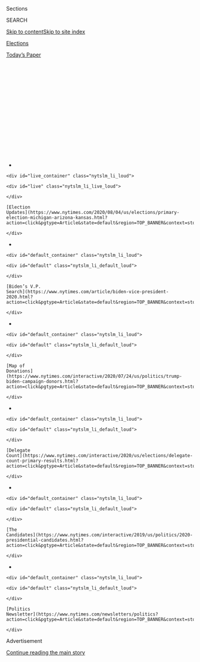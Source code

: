 <div id="app">

<div>

<div>

<div>

<div class="NYTAppHideMasthead css-1q2w90k e1suatyy0">

<div class="section css-ui9rw0 e1suatyy2">

<div class="css-eph4ug er09x8g0">

<div class="css-6n7j50">

</div>

<span class="css-1dv1kvn">Sections</span>

<div class="css-10488qs">

<span class="css-1dv1kvn">SEARCH</span>

</div>

[Skip to content](#site-content)[Skip to site
index](#site-index)

</div>

<div id="masthead-section-label" class="css-1wr3we4 eaxe0e00">

[Elections](https://www.nytimes.com/news-event/2020-election)

</div>

<div class="css-10698na e1huz5gh0">

</div>

</div>

<div id="masthead-bar-one" class="section hasLinks css-15hmgas e1csuq9d3">

<div class="css-uqyvli e1csuq9d0">

</div>

<div class="css-1uqjmks e1csuq9d1">

</div>

<div class="css-9e9ivx">

[](https://myaccount.nytimes.com/auth/login?response_type=cookie&client_id=vi)

</div>

<div class="css-1bvtpon e1csuq9d2">

[Today’s
Paper](https://www.nytimes.com/section/todayspaper)

</div>

</div>

</div>

</div>

<div data-aria-hidden="false">

<div id="site-content" data-role="main">

<div>

<div class="css-1aor85t" style="opacity:0.000000001;z-index:-1;visibility:hidden">

<div class="css-1hqnpie">

<div class="css-epjblv">

<span class="css-17xtcya">[Elections](/news-event/2020-election)</span><span class="css-x15j1o">|</span><span class="css-fwqvlz">Live
2020 Election Updates: Kris Kobach and Rashida Tlaib Are on the Primary
Ballot</span>

</div>

<div class="css-k008qs">

<div class="css-1iwv8en">

<span class="css-18z7m18"></span>

<div>

</div>

</div>

<span class="css-1n6z4y">https://nyti.ms/2DgrAXu</span>

<div class="css-1705lsu">

<div class="css-4xjgmj">

<div class="css-4skfbu" data-role="toolbar" data-aria-label="Social Media Share buttons, Save button, and Comments Panel with current comment count" data-testid="share-tools">

  - 
  - 
  - 
  - 
    
    <div class="css-6n7j50">
    
    </div>

  - 
  - 

</div>

</div>

</div>

</div>

</div>

</div>

<div id="NYT_TOP_BANNER_REGION" class="css-13pd83m">

<div>

<div id="styln-elections-notifications-menu" class="section interactive-content interactive-size-medium css-1edisqu">

<div class="css-17ih8de interactive-body">

<div class="nytslm_innerContainer" data-aria-live="polite">

<div class="nytslm_title">

</div>

  - 
    
    <div id="live_container" class="nytslm_li_loud">
    
    <div id="live" class="nytslm_li_live_loud">
    
    </div>
    
    [Election
    Updates](https://www.nytimes.com/2020/08/04/us/elections/primary-election-michigan-arizona-kansas.html?action=click&pgtype=Article&state=default&region=TOP_BANNER&context=storylines_menu)
    
    </div>

  - 
    
    <div id="default_container" class="nytslm_li_loud">
    
    <div id="default" class="nytslm_li_default_loud">
    
    </div>
    
    [Biden’s V.P.
    Search](https://www.nytimes.com/article/biden-vice-president-2020.html?action=click&pgtype=Article&state=default&region=TOP_BANNER&context=storylines_menu)
    
    </div>

  - 
    
    <div id="default_container" class="nytslm_li_loud">
    
    <div id="default" class="nytslm_li_default_loud">
    
    </div>
    
    [Map of
    Donations](https://www.nytimes.com/interactive/2020/07/24/us/politics/trump-biden-campaign-donors.html?action=click&pgtype=Article&state=default&region=TOP_BANNER&context=storylines_menu)
    
    </div>

  - 
    
    <div id="default_container" class="nytslm_li_loud">
    
    <div id="default" class="nytslm_li_default_loud">
    
    </div>
    
    [Delegate
    Count](https://www.nytimes.com/interactive/2020/us/elections/delegate-count-primary-results.html?action=click&pgtype=Article&state=default&region=TOP_BANNER&context=storylines_menu)
    
    </div>

  - 
    
    <div id="default_container" class="nytslm_li_loud">
    
    <div id="default" class="nytslm_li_default_loud">
    
    </div>
    
    [The
    Candidates](https://www.nytimes.com/interactive/2019/us/politics/2020-presidential-candidates.html?action=click&pgtype=Article&state=default&region=TOP_BANNER&context=storylines_menu)
    
    </div>

  - 
    
    <div id="default_container" class="nytslm_li_loud">
    
    <div id="default" class="nytslm_li_default_loud">
    
    </div>
    
    [Politics
    Newsletter](https://www.nytimes.com/newsletters/politics?action=click&pgtype=Article&state=default&region=TOP_BANNER&context=storylines_menu)
    
    </div>

</div>

</div>

</div>

</div>

</div>

<div id="top-wrapper" class="css-1sy8kpn">

<div id="top-slug" class="css-l9onyx">

Advertisement

</div>

[Continue reading the main
story](#after-top)

<div class="ad top-wrapper" style="text-align:center;height:100%;display:block;min-height:250px">

<div id="top" class="place-ad" data-position="top" data-size-key="top">

</div>

</div>

<div id="after-top">

</div>

</div>

<div id="sponsor-wrapper" class="css-1hyfx7x">

<div id="sponsor-slug" class="css-19vbshk">

Supported by

</div>

[Continue reading the main
story](#after-sponsor)

<div id="sponsor" class="ad sponsor-wrapper" style="text-align:center;height:100%;display:block">

</div>

<div id="after-sponsor">

</div>

</div>

<div class="css-14oxmzc edomiq20">

<div class="css-40v4b6">

<span class="css-sgss5">LIVE UPDATES</span>

</div>

<span>Updated </span>

<div class="css-ki347z">

<span class="css-1656jku">Aug. 4, 2020, 2:55 p.m.
ET</span><span class="css-xwx5dt"></span>

</div>

<span class="css-1dv1kvn" data-aria-live="polite">Aug. 4, 2020, 2:55
p.m.
ET</span>

</div>

<div class="css-1vkm6nb ehdk2mb0">

# Live 2020 Election Updates: Kris Kobach and Rashida Tlaib Are on the Primary Ballot

</div>

President Trump downplayed the legacy of John Lewis in an interview. In
St. Louis, Cori Bush, a progressive activist, will try again to unseat
William Lacy Clay, a 20-year incumbent.

<div class="css-192lewg e1oheyly0">

Right Now

After weeks of disparaging voting by mail, President Trump urged voters
to request mail ballots in Florida, where some polls show him
trailing.

</div>

<div class="section meteredContent css-1r7ky0e" name="articleBody" itemprop="articleBody">

<div class="css-19qgada">

### Here’s what you need to know:

  - [Two G.O.P. Senate primaries offer — what else? — a test of loyalty
    to Trump.](#link-3924dd44)
  - [President Trump is suddenly a big supporter of mail-in voting — in
    Florida.](#link-32b39e33)
  - [Election experts warn Congress about widespread disenfranchisement
    of voters of color in November.](#link-6d019753)
  - [Trump tried to praise Yosemite National Park. It didn’t go
    well.](#link-12734b84)
  - [Texas’ lieutenant governor correlates a spike in gun sales with a
    Trump victory.](#link-318dd837)
  - [Rashida Tlaib, a fierce Trump critic, faces a stiff Democratic
    challenge in Michigan.](#link-6d917025)
  - [Why Kris Kobach’s run in Kansas has Republicans
    nervous.](#link-7c97d7ae)

</div>

<div class="css-79elbk" data-testid="photoviewer-wrapper">

<div class="css-z3e15g" data-testid="photoviewer-wrapper-hidden">

</div>

<div class="css-1a48zt4 ehw59r15" data-testid="photoviewer-children">

![<span class="css-16f3y1r e13ogyst0" data-aria-hidden="true">An
election worker organized absentee ballots in Detroit on
Tuesday.</span><span class="css-cnj6d5 e1z0qqy90" itemprop="copyrightHolder"><span class="css-1ly73wi e1tej78p0">Credit...</span><span>Elaine
Cromie for The New York
Times</span></span>](https://static01.nyt.com/images/2020/08/04/us/04elections-briefing-primary2/merlin_175293699_a2f1f7bf-7a06-466b-86c0-94971f14b424-articleLarge.jpg?quality=75&auto=webp&disable=upscale)

</div>

</div>

<div class="css-1fanzo5 StoryBodyCompanionColumn">

<div class="css-53u6y8">

## 

<div id="link-3924dd44" class="css-105iojl">

</div>

<div>

<span height="1"></span>

</div>

Two G.O.P. Senate primaries offer — what else? — a test of loyalty to
Trump.

There are, as [a once promising
Democrat](https://www.nytimes.com/2004/07/27/politics/campaign/senator-john-edwardss-remarks-to-the-democratic-national.html)
memorably said, two Americas.

In one, [President
Trump](https://www.nytimes.com/interactive/2020/us/elections/donald-trump.html)
is sagging in the polls, his ineffectual handling of the coronavirus and
incendiary response to racial justice protests having alienated a large
segment of the country.

Yet in the other America, the one where Republican primary voters will
go to the polls this week in Kansas and Tennessee, Mr. Trump is not
toxic at all.<span class="css-8l6xbc evw5hdy0"> </span>In fact, his
endorsement amounts to a political seal of good housekeeping.

The Senate primaries in those states for seats held by two retiring
Republicans have, like G.O.P. contests elsewhere, evolved into tests of
who’s most supportive of Mr. Trump and critical of his intraparty
opponents. Never mind that the president could be on his way out of
office when the would-be senators are sworn in next
year.<span class="css-8l6xbc evw5hdy0"> </span>

In Tennessee, which holds its primary on Thursday, Bill Hagerty, a
private equity executive who served as finance chairman for Mitt
Romney’s 2012 campaign, is running on his endorsement from the
president. Mr. Hagerty helped exorcise his ties to Mr. Romney by
supporting Mr. Trump in the 2016 general election and serving as his
ambassador to Japan.<span class="css-8l6xbc evw5hdy0"> </span>

</div>

</div>

<div class="css-1fanzo5 StoryBodyCompanionColumn">

<div class="css-53u6y8">

His upstart challenger, Manny Sethi, an orthopedist who teaches at
Vanderbilt University, is trying to upset Mr. Hagerty by pledging his
loyalty to Mr. Trump and relentlessly highlighting Mr. Hagerty’s
relationship with Mr. Romney, now a first-term Utah senator. Mr. Romney,
the only Senate Republican [who voted to remove Mr. Trump from office
during
impeachment](https://www.nytimes.com/2020/02/05/us/politics/romney-trump-impeachment.html),
is now something of a dirty word in Republican primaries.

The president has not endorsed a candidate in Kansas, where
establishment-aligned Republicans are [petrified that the polarizing
former secretary of state Kris
Kobach](https://www.nytimes.com/2020/08/03/us/politics/kris-kobach-kansas-senate-primary.html)
may claim the nomination and imperil an otherwise safe Republican Senate
seat.

But Mr. Kobach and two of his main rivals — Representative Roger
Marshall and the plumbing executive Bob Hamilton — are all embracing Mr.
Trump in their advertising and vowing to support his policies.

Senator Mitch McConnell, the majority leader, and a few other
Republicans in Washington had urged Mr. Trump to throw his support to
Mr. Marshall. But that was before Senator Ted Cruz used an Air Force One
flight last week to remind the president that Mr. Marshall supported
former Gov. John Kasich of Ohio in the 2016 presidential primary.

Mr. Kasich is one of the most vocal Trump critics in the G.O.P. In fact,
going further than Mr. Romney, he’s expected to speak at the Democratic
National Convention and endorse [Joseph R. Biden
Jr.](https://www.nytimes.com/interactive/2020/us/elections/joe-biden.html)
this month.

</div>

</div>

<div class="css-1fanzo5 StoryBodyCompanionColumn">

<div class="css-53u6y8">

Elsewhere on Tuesday, Representative Rashida Tlaib is [facing a tough
Democratic
primary](https://www.nytimes.com/2020/08/03/us/politics/michigan-primary-rashida-tlaib-brenda-jones.html)
in Michigan, a bitter House battle in St. Louis is unfolding between a
Justice Democrats-backed upstart and a longtime Democratic incumbent,
and Joe Arpaio, the 88-year-old immigration hard-liner and former
sheriff of Maricopa County, [is asking Arizona voters to return him to
that
office](https://www.nytimes.com/2020/08/02/us/politics/arizona-election-joe-arpaio.html).

</div>

</div>

<div>

</div>

<div class="css-1fanzo5 StoryBodyCompanionColumn">

<div class="css-53u6y8">

## 

<div id="link-32b39e33" class="css-105iojl">

</div>

<div>

<span height="1"></span>

</div>

President Trump is suddenly a big supporter of mail-in voting — in
Florida.

President Trump, who only a day ago [suggested he could restrict voting
by
mail](https://www.nytimes.com/2020/08/03/us/politics/trump-mail-in-voting.html)
through executive fiat, reversed course on Tuesday, urging his
supporters in Florida to request mail-in ballots as [some polls show him
trailing](https://www.cnn.com/2020/07/26/politics/trump-trails-in-must-win-florida/index.html)
in the [pandemic-racked battleground
state.](https://www.nytimes.com/2020/08/02/us/florida-hurricane-isaias-coronavirus.html)

“Whether you call it Vote by Mail or Absentee Voting, in Florida the
election system is Safe and Secure, Tried and True,” [Mr. Trump wrote on
Twitter.](https://twitter.com/realDonaldTrump/status/1290692768675901440)
“Florida’s Voting system has been cleaned up (we defeated Democrats
attempts at change), so in Florida I encourage all to request a Ballot &
Vote by Mail\!”

Mr. Trump’s caustic public denunciation of the mail-in voting system has
chafed many Republicans who see his statements as likely to cost him
support among older voters, many of whom may rely on mail-in ballots to
avoid going to polling stations during the pandemic. Senator Rick Scott,
Republican of Florida, and other party leaders, have said mail-in voting
can work as long [as anti-fraud measures are in
place](https://thehill.com/homenews/senate/499352-gop-senator-you-can-do-mail-in-voting-with-laws-in-place-to-limit-fraud).

Campaign officials have recently warned the president that efforts to
block mail-in voting in Florida, with its large population of older
voters, could have especially dire consequences, according to two
Republicans familiar with the situation.

Kayleigh McEnany, the White House press secretary, said Wednesday that
the president’s tweet about Florida mail-in voting was meant to
encourage voters to file “absentee ballots,” not to expand the practice
more broadly; Democrats have said that is a distinction without a
difference.

</div>

</div>

<div class="css-1fanzo5 StoryBodyCompanionColumn">

<div class="css-53u6y8">

Mr. Trump was asked on Monday if he has the authority to draft an
executive order to prevent states from widening the use of alternative
voting methods despite the fact that the Constitution vests control of
voting procedures with the states.<span class="css-8l6xbc evw5hdy0">
</span>

“I have the right to do it,” Mr. Trump told reporters. “We haven’t got
there yet, but we’ll see what happens.”

For months, the president has been [claiming without
evidence](https://www.nytimes.com/article/mail-in-voting-explained.html)
that voting by mail will encourage widespread voter fraud, even as
Democrats and some Republicans press to loosen restrictions in order to
protect voters from the coronavirus.

Mr. Trump has, increasingly, taken aim at officials in Nevada, which
enacted universal mail-in balloting this week. He threatened to sue to
block the measure on Monday.

Gov. Steve Sisolak, a Democrat, has said fraud concerns are unfounded
and failing to expand voting would disenfranchise thousands of Nevada
residents, many of them older and low-income voters.

## 

<div id="link-6d019753" class="css-105iojl">

</div>

<div>

<span height="1"></span>

</div>

Election experts warn Congress about widespread disenfranchisement of
voters of color in
November.

</div>

</div>

<div class="css-79elbk" data-testid="photoviewer-wrapper">

<div class="css-z3e15g" data-testid="photoviewer-wrapper-hidden">

</div>

<div class="css-1a48zt4 ehw59r15" data-testid="photoviewer-children">

<div class="css-1xdhyk6 erfvjey0">

<span class="css-1ly73wi e1tej78p0">Image</span>

<div class="css-zjzyr8">

<div data-testid="lazyimage-container" style="height:257.77777777777777px">

</div>

</div>

</div>

<span class="css-16f3y1r e13ogyst0" data-aria-hidden="true">Voters lined
up to cast their ballots in Union City, Ga., in June. The Georgia
primary was plagued with long lines, with some voters waiting hours to
cast their
ballots.</span><span class="css-cnj6d5 e1z0qqy90" itemprop="copyrightHolder"><span class="css-1ly73wi e1tej78p0">Credit...</span><span>Dustin
Chambers/Reuters</span></span>

</div>

</div>

<div class="css-1fanzo5 StoryBodyCompanionColumn">

<div class="css-53u6y8">

Election integrity experts told Congress on Tuesday that without an
immediate, substantial infusion of federal funds to help administer
November’s general election, many voters — particularly Black and other
minority voters — could be disenfranchised.

</div>

</div>

<div class="css-1fanzo5 StoryBodyCompanionColumn">

<div class="css-53u6y8">

“With less than three months until the November election, Congress must
act now so states have enough time to make the necessary changes and
plans, recruit and train workers, buy equipment, and do outreach to the
public about new voting processes,” Sylvia Albert, the director of
voting and elections at Common Cause, said in written testimony to a
subcommittee of the House Committee on Homeland Security.

Primary elections around the country this year — plagued with long
lines, polling place closures and high rates of ballot rejection — have
exposed “significant barriers to voting for certain individuals,
especially Black and brown voters,” Ms. Albert said in her written
testimony.

<div id="NYT_MAIN_CONTENT_1_REGION" class="css-9tf9ac">

<div>

<div id="styln-nfldraft-updates-block" class="section interactive-content interactive-size-medium css-1ftcdic">

<div class="css-17ih8de interactive-body">

<div id="styln-briefing-block" data-asset-id="">

<div class="briefing-block-header-section">

# [Latest Updates: 2020 Election](https://www.nytimes.com/2020/08/04/us/elections/primary-election-michigan-arizona-kansas.html?action=click&pgtype=Article&state=default&region=MAIN_CONTENT_1&context=storylines_live_updates)

<div class="briefing-block-ts">

Updated 2020-08-04T18:55:19.561Z

</div>

</div>

  - [Two G.O.P. Senate primaries offer — what else? — a test of loyalty
    to
    Trump.](https://www.nytimes.com/2020/08/04/us/elections/primary-election-michigan-arizona-kansas.html?action=click&pgtype=Article&state=default&region=MAIN_CONTENT_1&context=storylines_live_updates#link-3924dd44)
  - [President Trump is suddenly a big supporter of mail-in voting — in
    Florida.](https://www.nytimes.com/2020/08/04/us/elections/primary-election-michigan-arizona-kansas.html?action=click&pgtype=Article&state=default&region=MAIN_CONTENT_1&context=storylines_live_updates#link-32b39e33)
  - [Election experts warn Congress about widespread disenfranchisement
    of voters of color in
    November.](https://www.nytimes.com/2020/08/04/us/elections/primary-election-michigan-arizona-kansas.html?action=click&pgtype=Article&state=default&region=MAIN_CONTENT_1&context=storylines_live_updates#link-6d019753)

<div class="briefing-block-footer">

<div class="briefing-block-footer-meta">

[See more
updates](https://www.nytimes.com/2020/08/04/us/elections/primary-election-michigan-arizona-kansas.html?action=click&pgtype=Article&state=default&region=MAIN_CONTENT_1&context=storylines_live_updates)

</div>

</div>

</div>

</div>

</div>

</div>

</div>

“Longstanding disparities, including long lines, the ballot rejection
rates, particularly of Black and brown communities, are now exacerbated
by the Covid-19 pandemic,” she said Tuesday. “The chasm of those with
access is growing larger. Voters of color are on the losing end.”

Several states, including Georgia, Pennsylvania and Indiana, saw voting
machine glitches and other failures that contributed to long waits.

“Without proper funding, the problems seen in previous elections are
going to be just the tip of the iceberg this November,” she testified.

David Levine, an elections integrity fellow with the Alliance for
Securing Democracy, told the panel that many states and counties lacked
the resources needed to offer alternatives for safe and secure elections
amid the pandemic, like “robust voting by mail, early voting, and
Election Day options.”

The stimulus law enacted in March provided $400 million to states for
administering elections, but one study said the need was 10 times that.
In May, the Democratic-controlled House passed another pandemic relief
bill that would provide $3.6 billion in additional election funding, but
that plan has run into a brick wall in the Senate, where there is little
appetite among Republicans for such spending.

</div>

</div>

<div class="css-1fanzo5 StoryBodyCompanionColumn">

<div class="css-53u6y8">

The dispute is one of the issues fueling a stalemate between the White
House and congressional Democrats on a sweeping economic recovery
package. Mr. Trump has cast doubt on the idea of expanding mail-in
voting to make it safer for Americans to cast ballots during the
pandemic, saying that it would lead to widespread fraud. But there is no
evidence that the practice leads to higher incidence of voter fraud.

## 

<div id="link-12734b84" class="css-105iojl">

</div>

<div>

<span height="1"></span>

</div>

Trump tried to praise Yosemite National Park. It didn’t go well.

</div>

</div>

![<span class="css-16f3y1r e13ogyst0">During a routine bill signing of
the Great American Outdoors Act, President Trump appeared to pronounce
Yosemite as “Yo
Semites.”</span><span class="css-cch8ym"><span class="css-1dv1kvn">Credit</span><span class="css-cnj6d5 e1z0qqy90" itemprop="copyrightHolder"><span class="css-1ly73wi e1tej78p0">Credit...</span><span>Doug
Mills/The New York
Times</span></span></span>](https://static01.nyt.com/images/2020/08/04/us/04elections-briefing-yosemite/04elections-briefing-yosemite-videoSixteenByNine3000.jpg)

<div class="css-1fanzo5 StoryBodyCompanionColumn">

<div class="css-53u6y8">

A routine bill-signing turned into an embarrassing blooper for Mr. Trump
on Tuesday.

At a signing of the Great American Outdoors Act, the president appeared
not to recognize the word “Yosemite” in his prepared text, pronouncing
it instead “Yo Semites.”

The latest verbal miscue by Mr. Trump came as he and his campaign have
repeatedly seized on verbal gaffes by his Democratic opponent, former
Vice President Joseph R. Biden Jr., and sought to portray Mr. Biden as
senile.

And Yosemite National Park in California, which Mr. Trump was trying to
reference, is a federal treasure that presidents have often highlighted.

Before he signed the act into law, Mr. Trump talked about young
Americans looking at “the breathtaking beauty of the Grand Canyon,”
before moving on in his script.

“When they gaze upon Yo Semites — Yo Seminites — towering sequoias,
their love of country grows stronger,” Mr. Trump said.

</div>

</div>

<div class="css-1fanzo5 StoryBodyCompanionColumn">

<div class="css-53u6y8">

The original sponsor of the bill was Representative John Lewis, the late
civil rights icon from Georgia, [of whom Mr. Trump was
dismissive](https://www.nytimes.com/2020/08/04/us/politics/trump-john-lewis-axios.html)
in an interview with “Axios on HBO.”

## 

<div id="link-318dd837" class="css-105iojl">

</div>

<div>

<span height="1"></span>

</div>

Texas’ lieutenant governor correlates a spike in gun sales with a Trump
victory.

</div>

</div>

<div class="css-79elbk" data-testid="photoviewer-wrapper">

<div class="css-z3e15g" data-testid="photoviewer-wrapper-hidden">

</div>

<div class="css-1a48zt4 ehw59r15" data-testid="photoviewer-children">

<div class="css-1xdhyk6 erfvjey0">

<span class="css-1ly73wi e1tej78p0">Image</span>

<div class="css-zjzyr8">

<div data-testid="lazyimage-container" style="height:279.68888888888887px">

</div>

</div>

</div>

<span class="css-16f3y1r e13ogyst0" data-aria-hidden="true">Lt. Gov. Dan
Patrick of Texas has been an unwavering ally of the
president.</span><span class="css-cnj6d5 e1z0qqy90" itemprop="copyrightHolder"><span class="css-1ly73wi e1tej78p0">Credit...</span><span>Nick
Wagner/Austin American-Statesman, via Associated Press</span></span>

</div>

</div>

<div class="css-1fanzo5 StoryBodyCompanionColumn">

<div class="css-53u6y8">

Gun sales skyrocketed after the police killing of George Floyd in May,
and the lieutenant governor of Texas pointing to the increase as a sign
of a victory for Mr. Trump in the November election.

Lt. Gov. Dan Patrick, who is the chairman of Mr. Trump’s re-election
campaign in Texas, on Tuesday cited gun sales as a measure of the
president’s political fortunes.

“Guns sales are a leading indicator pointing to Trump’s electoral
success in November,” Mr. Patrick said [in a
statement](https://www.scribd.com/document/471381594/PR-20-08-04). “The
millions of Americans who are buying guns will not vote for a candidate
who threatens their Second Amendment rights and promises confiscation
policies.”

In Texas, where [polls show a tight
race](https://projects.fivethirtyeight.com/polls/texas/) between Mr.
Trump and Mr. Biden, Mr. Patrick has been an unwavering ally of the
president. Last month, Mr. Patrick drew attention when he said during a
[Fox News
interview](https://video.foxnews.com/v/6168445167001#sp=show-clips) that
Dr. Anthony S. Fauci, the nation’s top infectious disease expert,
“doesn’t know what he’s talking about.” His comments came as Texas
became a hot spot for coronavirus cases.

Mr. Patrick’s comments on gun ownership came one day after Texas and the
nation paused to remember the 23 people who were killed in an
[Aug. 3, 2019, massacre at a Walmart in El
Paso](https://www.nytimes.com/2019/08/09/us/el-paso-suspect-confession.html).
The suspect confessed that he had been targeting Mexicans, the
authorities said.

</div>

</div>

<div class="css-1fanzo5 StoryBodyCompanionColumn">

<div class="css-53u6y8">

Citing F.B.I. statistics, Mr. Patrick said that more than 2.3 million
guns were sold in June — a more than 145 percent increase compared to
last year — and that a record 3.9 million background checks were
conducted.

Much the way Mr. Trump and the president’s leading surrogates have done,
Mr. Patrick appeared to be trying to [stoke fears among suburban voters
and Mr. Trump’s conservative base over the
unrest](https://www.nytimes.com/2020/07/30/upshot/trump-suburban-voters.html)
in many of the country’s cities since Mr. Floyd’s death in late May.

“Democrat-led cities across the nation, including Portland, Seattle and
now Austin, are surrendering the streets to lawlessness and mob rule,”
he said. “With their ‘defund the police’ rhetoric escalating, they have
sent a clear message that protecting and defending their residents is a
low priority.”

## 

<div id="link-6d917025" class="css-105iojl">

</div>

<div>

<span height="1"></span>

</div>

Rashida Tlaib, a fierce Trump critic, faces a stiff Democratic challenge
in
Michigan.

</div>

</div>

<div class="css-79elbk" data-testid="photoviewer-wrapper">

<div class="css-z3e15g" data-testid="photoviewer-wrapper-hidden">

</div>

<div class="css-1a48zt4 ehw59r15" data-testid="photoviewer-children">

<div class="css-1xdhyk6 erfvjey0">

<span class="css-1ly73wi e1tej78p0">Image</span>

<div class="css-zjzyr8">

<div data-testid="lazyimage-container" style="height:282.2666666666667px">

</div>

</div>

</div>

<span class="css-16f3y1r e13ogyst0" data-aria-hidden="true">Representative
Rashida Tlaib, seen at an event in Highland Park, Mich., faces a primary
challenge from Brenda Jones, the Detroit City Council president whom she
defeated two years
ago.</span><span class="css-cnj6d5 e1z0qqy90" itemprop="copyrightHolder"><span class="css-1ly73wi e1tej78p0">Credit...</span><span>Sylvia
Jarrus for The New York Times</span></span>

</div>

</div>

<div class="css-1fanzo5 StoryBodyCompanionColumn">

<div class="css-53u6y8">

Representative Rashida Tlaib marked her first day in Congress in January
2019 with [an expletive-fueled call to impeach Mr.
Trump](https://www.nytimes.com/2019/01/04/us/politics/tlaib-impeach-trump.html).
It made her an instant Democratic star as she became part of the
four-member Squad, the group of progressive Democratic women who were
elected to the House in 2018 and have come to embody the vanguard of the
party’s liberal grass-roots energy.

While popular with the Democratic base, Ms. Tlaib’s broadside didn’t win
her many friends in the party’s House leadership, which held off
impeachment proceedings for months before allowing them to begin last
fall.

It also fueled whispers back home in Detroit that Ms. Tlaib, a
Palestinian-American who was one of the first two Muslim women elected
to Congress, was more eager to advance a national profile and
fund-raising network than she was in representing her predominantly
Black district.

</div>

</div>

<div class="css-1fanzo5 StoryBodyCompanionColumn">

<div class="css-53u6y8">

Now the most endangered member of the group, Ms. Tlaib faces a rematch
with Brenda Jones, the Detroit City Council president she defeated in
the 2018 primary. (In a separate contest held the same day, Ms. Jones
eked out a two-point victory over Ms. Tlaib in a special primary
election to serve out the remainder of the long-serving Representative
John Conyers’s term after [his abrupt
resignation](https://www.nytimes.com/2017/12/05/us/politics/john-conyers-election.html).)

Ms. Jones has now regrouped to challenge Ms. Tlaib, arguing that she has
become too preoccupied with national issues.

Ms. Tlaib has raised far more money, $3 million, than Ms. Jones, who
posted just $165,000 in her latest Federal Election Commission report.

And while she has emerged as one of the Democratic Party’s most muscular
disrupters, Ms. Tlaib retained the endorsement last week of its most
significant establishment figure: Speaker Nancy Pelosi.

More than 1.4 million Michigan voters already cast absentee ballots and
fewer people were expected to vote in person at polling places. Election
officials were expecting a late night and perhaps delayed results
because of the surge in those ballots, and the fact that local clerks
could not begin processing or tabulating them until the polls opened
this morning.

Although Michigan sent 35 extra elections workers to Detroit on Tuesday,
a few polling places opened late after election workers did not show up
for shifts.

</div>

</div>

<div class="css-1fanzo5 StoryBodyCompanionColumn">

<div class="css-53u6y8">

“This is in direct relation to the pandemic and in direct relation to
the high number of absentee ballots,” said Jake Rollow, a spokesman for
Secretary of State Jocelyn Benson. “And we’ve got fewer election workers
able to serve because traditionally so many election workers are older
and more susceptible to the virus.”

</div>

</div>

<div>

</div>

<div class="css-1fanzo5 StoryBodyCompanionColumn">

<div class="css-53u6y8">

## 

<div id="link-7c97d7ae" class="css-105iojl">

</div>

<div>

<span height="1"></span>

</div>

Why Kris Kobach’s run in Kansas has Republicans
nervous.

</div>

</div>

<div class="css-79elbk" data-testid="photoviewer-wrapper">

<div class="css-z3e15g" data-testid="photoviewer-wrapper-hidden">

</div>

<div class="css-1a48zt4 ehw59r15" data-testid="photoviewer-children">

<div class="css-1xdhyk6 erfvjey0">

<span class="css-1ly73wi e1tej78p0">Image</span>

<div class="css-zjzyr8">

<div data-testid="lazyimage-container" style="height:257.77777777777777px">

</div>

</div>

</div>

<span class="css-16f3y1r e13ogyst0" data-aria-hidden="true">Kris Kobach,
left, a Republican candidate for Senate in Kansas, is an incendiary
figure known for hard-line views on immigration and voting
rights.</span><span class="css-cnj6d5 e1z0qqy90" itemprop="copyrightHolder"><span class="css-1ly73wi e1tej78p0">Credit...</span><span>John
Hanna/Associated Press</span></span>

</div>

</div>

<div class="css-1fanzo5 StoryBodyCompanionColumn">

<div class="css-53u6y8">

Kansas has not sent a Democrat to the U.S. Senate since the 1930s. But
for months, Republicans in Washington and in the state [have
feared](https://www.nytimes.com/2020/05/30/us/politics/kansas-senate-kobach.html)
that if Mr. Kobach wins the party’s Senate primary, a traditionally safe
seat will be endangered — and so will the Senate majority.

Mr. Kobach, the former Kansas secretary of state, is an incendiary
figure in state politics, known for his hard-line views on immigration
and voting rights, and his 2018 loss in the governor’s race to Laura
Kelly, a Democrat.

Top Senate Republicans, long wary of Mr. Kobach and his 2018
performance, have pleaded with Mr. Trump to endorse Representative Roger
Marshall, whom they see as the strongest general election candidate in a
crowded field. But the president has remained on the sidelines, [stoking
tensions](https://www.nytimes.com/2020/07/30/us/politics/kansas-senate-kobach-trump.html)
between Senate Republicans and the White House.

The winner of Tuesday’s primary is expected to face Barbara Bollier, a
Democratic state senator who was until recently a Republican herself.

A statewide race remains a challenge in Kansas for any Democrat,
regardless of the Republican nominee. But as Mr. Trump’s faltering
approval ratings have endangered Republican candidates in down-ballot
races across the country, there is a growing sense that the outcome even
in deep-red Kansas is no sure bet.

</div>

</div>

<div class="css-1fanzo5 StoryBodyCompanionColumn">

<div class="css-53u6y8">

The results on Tuesday may help determine just how competitive the state
is come November.

</div>

</div>

<div>

</div>

<div class="css-1fanzo5 StoryBodyCompanionColumn">

<div class="css-53u6y8">

## 

<div id="link-67e4de92" class="css-105iojl">

</div>

<div>

<span height="1"></span>

</div>

In St. Louis, a progressive challenger will try again to unseat a
longtime
congressman.

</div>

</div>

<div class="css-79elbk" data-testid="photoviewer-wrapper">

<div class="css-z3e15g" data-testid="photoviewer-wrapper-hidden">

</div>

<div class="css-1a48zt4 ehw59r15" data-testid="photoviewer-children">

<div class="css-1xdhyk6 erfvjey0">

<span class="css-1ly73wi e1tej78p0">Image</span>

<div class="css-zjzyr8">

<div data-testid="lazyimage-container" style="height:257.77777777777777px">

</div>

</div>

</div>

<span class="css-16f3y1r e13ogyst0" data-aria-hidden="true">Cori Bush, a
Democratic congressional candidate and progressive activist, cast her
ballot in St Louis on
Tuesday.</span><span class="css-cnj6d5 e1z0qqy90" itemprop="copyrightHolder"><span class="css-1ly73wi e1tej78p0">Credit...</span><span>Michael
B. Thomas/Getty Images</span></span>

</div>

</div>

<div class="css-1fanzo5 StoryBodyCompanionColumn">

<div class="css-53u6y8">

An increasingly bitter Democratic
primary<span class="css-8l6xbc evw5hdy0"> </span>in St. Louis [between
the activist Cori Bush and Representative William Lacy
Clay](https://www.nytimes.com/2020/08/02/us/politics/cori-bush-william-lacy-clay-missouri.html),
a 20-year incumbent with the party establishment’s full backing, will be
one of the most significant tests this summer of the power of the
resurgent progressive wing of the party.

Mr. Clay and his father, a founding member of the Congressional Black
Caucus, have held the seat in Congress for more than 50 years, and the
congressman had routinely sailed to re-election until Ms. Bush
challenged him in 2018.

He [prevailed then by about 20
points](https://www.nytimes.com/elections/results/missouri-house-district-1-primary-election),
and this time around, Mr. Clay wants to make a show of blunting the
progressive movement against primary incumbents like himself.

If Mr. Clay loses, he would be the first Black congressman to fall to a
challenger backed by the Justice Democrats, a progressive national group
that helped fuel the rise of Representative Alexandria Ocasio-Cortez of
New York. So far, the long-serving House members, like Eliot L. Engel
and Joseph Crowley in New York, who Justice Democrats-backed candidates
have succeeded in upsetting have all been white, in many cases
representing racially diverse districts.

Ms. Bush, an activist who jumped into the political arena after the
police shooting of Michael Brown six years ago, responded in a recent
interview with The Times to Mr. Clay calling her a “prop” for the
Justice Democrats.

</div>

</div>

<div class="css-1fanzo5 StoryBodyCompanionColumn">

<div class="css-53u6y8">

“I had no title, no name, came out of the Ferguson uprising and people
know who I am across the world,” Ms. Bush said. “Not because I took
money from some group — none of that. It is because I stayed true to a
message of change for real people.”

</div>

</div>

<div>

</div>

<div class="css-1fanzo5 StoryBodyCompanionColumn">

<div class="css-53u6y8">

## 

<div id="link-490897fb" class="css-105iojl">

</div>

<div>

<span height="1"></span>

</div>

Joe Arpaio is testing the patience of Arizona
Republicans.

</div>

</div>

<div class="css-79elbk" data-testid="photoviewer-wrapper">

<div class="css-z3e15g" data-testid="photoviewer-wrapper-hidden">

</div>

<div class="css-1a48zt4 ehw59r15" data-testid="photoviewer-children">

<div class="css-1xdhyk6 erfvjey0">

<span class="css-1ly73wi e1tej78p0">Image</span>

<div class="css-zjzyr8">

<div data-testid="lazyimage-container" style="height:257.77777777777777px">

</div>

</div>

</div>

<span class="css-16f3y1r e13ogyst0" data-aria-hidden="true">Joe Arpaio
is trying to win back his old job as the sheriff in Maricopa County,
Ariz.</span><span class="css-cnj6d5 e1z0qqy90" itemprop="copyrightHolder"><span class="css-1ly73wi e1tej78p0">Credit...</span><span>Adriana
Zehbrauskas for The New York Times</span></span>

</div>

</div>

<div class="css-1fanzo5 StoryBodyCompanionColumn">

<div class="css-53u6y8">

Four years and two electoral defeats since he last held office, Joe
Arpaio is asking Republicans in Maricopa County, Ariz., [to return him
to his former role as sheriff of the state’s largest
jurisdiction](https://www.nytimes.com/2020/08/02/us/politics/arizona-election-joe-arpaio.html).

But Mr. Arpaio, 88, is no longer the towering local figure who had
forced inmates to wear pink underwear, castigated illegal immigration
and who, well after former President Barack Obama left office, continued
insisting the 44th president wasn’t born in Hawaii.

Mr. Arpaio lost a 2016 re-election bid to Paul Penzone, a Democrat, then
finished a distant third in the state’s 2018 Senate primary, winning
just one of the state’s 15 counties. His comeback bid, like his Senate
race, is fueled more by his name recognition and repeated attempts to
tie himself to Mr. Trump than it is by any sense of how he would run the
sheriff’s office.

Now, Mr. Arpaio is involved in a three-way race that includes Jerry
Sheridan, his former chief deputy. But it is Mr. Penzone, the Democrat,
who has the support of the state’s Republican establishment figures, who
find Mr. Arpaio’s antics generally embarrassing and hurtful to Arizona’s
business climate.

</div>

</div>

<div class="css-1fanzo5 StoryBodyCompanionColumn">

<div class="css-53u6y8">

What Republican voters in Phoenix and its suburbs will decide Tuesday is
whether the best way to help Mr. Trump carry a key battleground state is
by putting one of his most enthusiastic supporters on the ballot — or if
the party’s fortunes can be improved without Mr. Arpaio, a candidate
guaranteed to mobilize the state’s ascendant Latino population.

</div>

</div>

<div>

</div>

<div class="css-1fanzo5 StoryBodyCompanionColumn">

<div class="css-53u6y8">

## 

<div id="link-24333e8c" class="css-105iojl">

</div>

<div>

<span height="1"></span>

</div>

Trump downplays John Lewis’s accomplishments and nurses a grudge: ‘He
didn’t come to my
inauguration.’

</div>

</div>

<div class="css-79elbk" data-testid="photoviewer-wrapper">

<div class="css-z3e15g" data-testid="photoviewer-wrapper-hidden">

</div>

<div class="css-1a48zt4 ehw59r15" data-testid="photoviewer-children">

<div class="css-1xdhyk6 erfvjey0">

<span class="css-1ly73wi e1tej78p0">Image</span>

<div class="css-zjzyr8">

<div data-testid="lazyimage-container" style="height:257.77777777777777px">

</div>

</div>

</div>

<span class="css-16f3y1r e13ogyst0" data-aria-hidden="true">Representative
John Lewis stands on the Edmund Pettus Bridge in Selma, Ala., in 2018.
Activists are pushing to rename the bridge after Mr. Lewis, a civil
rights
icon.</span><span class="css-cnj6d5 e1z0qqy90" itemprop="copyrightHolder"><span class="css-1ly73wi e1tej78p0">Credit...</span><span>Albert
Cesare/The Montgomery Advertiser, via Associated Press</span></span>

</div>

</div>

<div class="css-1fanzo5 StoryBodyCompanionColumn">

<div class="css-53u6y8">

[Mr. Trump played down the accomplishments of Representative John
Lewis](https://www.nytimes.com/2020/08/04/us/politics/trump-john-lewis-axios.html),
the recently deceased civil rights icon, and criticized him for not
attending the Trump inauguration in January 2017.

The comments from Mr. Trump, in an interview with [“Axios on
HBO”](https://www.axios.com/trump-john-lewis-inauguration-1adc0747-51b8-4990-a7d8-29290e990dc5.html)
that aired Monday night, were unsurprising, given his penchant for
grievance. But they were nonetheless stunning for the degree to which
Mr. Trump refused to view Mr. Lewis’s life and legacy in terms beyond
how it related to Mr. Trump himself.

“I never met John Lewis, actually,” Mr. Trump said. “He didn’t come to
my inauguration. He didn’t come to my State of the Union speeches, and
that’s OK. That’s his right.”

Asked to reflect on Mr. Lewis’s contributions to the civil rights
movement, Mr. Trump instead talked up his own record.

</div>

</div>

<div class="css-1fanzo5 StoryBodyCompanionColumn">

<div class="css-53u6y8">

“Again, nobody has done more for Black Americans than I have,” he said.
“He should have come. I think he made a big mistake.”

Mr. Trump declined to say whether he found Mr. Lewis’s life story
“impressive.” He seemed indifferent to renaming the Edmund Pettus
Bridge in Selma, Ala., after the congressman. The bridge, named after a
former Confederate general, Grand Dragon in the K.K.K. and senator, was
the site of a turning point in the civil rights movement that became
known as Bloody Sunday.

On that day, March 7, 1965, Mr. Lewis suffered a cracked skull during a
march across the bridge when a state trooper clubbed him and beat him to
the ground. The moment was a defining one in his life and in the civil
rights movement. Mr. Trump, in the Axios interview, suggested there
“were many others also” whose work should be praised.

</div>

</div>

<div>

</div>

<div class="css-1fanzo5 StoryBodyCompanionColumn">

<div class="css-53u6y8">

## 

<div id="link-4696b81d" class="css-105iojl">

</div>

<div>

<span height="1"></span>

</div>

The census will end early, a move many say is
political.

</div>

</div>

<div class="css-79elbk" data-testid="photoviewer-wrapper">

<div class="css-z3e15g" data-testid="photoviewer-wrapper-hidden">

</div>

<div class="css-1a48zt4 ehw59r15" data-testid="photoviewer-children">

<div class="css-1xdhyk6 erfvjey0">

<span class="css-1ly73wi e1tej78p0">Image</span>

<div class="css-zjzyr8">

<div data-testid="lazyimage-container" style="height:257.77777777777777px">

</div>

</div>

</div>

<span class="css-16f3y1r e13ogyst0" data-aria-hidden="true">A census
outreach event in Dallas in June. The Census Bureau said Monday it would
end its count by Sept. 30, a month earlier than
planned.</span><span class="css-cnj6d5 e1z0qqy90" itemprop="copyrightHolder"><span class="css-1ly73wi e1tej78p0">Credit...</span><span>Tony
Gutierrez/Associated Press</span></span>

</div>

</div>

<div class="css-1fanzo5 StoryBodyCompanionColumn">

<div class="css-53u6y8">

Abruptly reversing its stated schedule, the Census Bureau confirmed late
Monday that it would end its count of the nation’s 330 million residents
by Sept. 30, a month earlier than it had stated only this
spring.<span class="css-8l6xbc evw5hdy0"> </span>

The four-week acceleration sounds small, but census experts have said it
would wreak havoc with efforts to reach the very hardest-to-count
households — immigrants, minorities, young people and others — that have
long been flagged as most likely to be missed in this year’s
tally.<span class="css-8l6xbc evw5hdy0"> </span>

</div>

</div>

<div class="css-1fanzo5 StoryBodyCompanionColumn">

<div class="css-53u6y8">

Critics of the sped-up schedule pounced on the announcement, casting it
as an unvarnished attempt by the administration to twist the nation’s
population count to exclude groups that, by and large, tended to support
Democrats.

“This is a whole systemic attack on the census for political gain,”
Julie Menin, the census director for New York City, said in an
interview. “There’s an intentional attempt here to basically steal the
census — to politicize this census to gain Republican seats across the
country.”

The bureau has offered no explanation for the change [posted on its
website](https://www.census.gov/newsroom/press-releases/2020/delivering-complete-accurate-count.html).
But outside experts said the explanation was clearly rooted in politics
—<span class="css-8l6xbc evw5hdy0"> </span>in particular, in a demand
by Mr. Trump last month to exclude undocumented immigrants from the
population totals that are used every 10 years to reallocate House seats
among the states.

The House Committee on Oversight and Reform said on Tuesday that it
wanted to question eight census officials about the change.
Representative Carolyn B. Maloney, Democrat of New York and the
committee’s chairwoman, called the development [“alarming” in a letter
to the census
director](https://oversight.house.gov/sites/democrats.oversight.house.gov/files/2020-08-04.CBM%20to%20Dillingham%20re%20Transcribed%20Interviews.pdf)
and said it was a further attempt to “rush and politicize” the census.

Slammed by the pandemic, the Census Bureau had said earlier that it
wanted to delay its final delivery of population totals to April 2021,
rather than the statutory deadline of December
31.<span class="css-8l6xbc evw5hdy0"> </span>The speedup announced late
Monday reverses that request and assures that the totals will be
delivered to the White House by year’s end — before any new president or
Congress might take office.

That gives the White House its best opportunity to act on Mr. Trump’s
effort to remove undocumented immigrants from the reapportionment
totals.

The announcement on Monday by the Census Bureau speeds up the last
counts of some 60 million households that have failed to respond to
requests to turn in census forms. The pandemic-delayed schedule called
for that count to be completed by October 31. The plan announced on
Monday, [which had been reported last
week](https://www.nytimes.com/2020/07/28/us/trump-census.html), will
move that deadline up by one month, to September 30.

</div>

</div>

<div>

</div>

<div class="css-1fanzo5 StoryBodyCompanionColumn">

<div class="css-53u6y8">

Reporting was contributed by Luke Broadwater, Reid J. Epstein, Nicholas
Fandos, Manny Fernandez, Katie Glueck, Kathleen Gray, Maggie Haberman,
Annie Karni,<span class="css-8l6xbc evw5hdy0"> </span>Jonathan Martin,
Jesse McKinley, Giovanni Russonello, Neil Vigdor and Michael
Wines.

</div>

</div>

<div>

</div>

</div>

<div>

</div>

<div>

</div>

<div id="NYT_BELOW_MAIN_CONTENT_REGION">

<div>

<div id="STLYN_guide_v1_STYLN_guide_a" class="section css-l08pwh interactive-content interactive-size-medium">

<div class="css-17ih8de interactive-body">

<div class="g-story g-freebird g-max-limit" data-preview-slug="styln-scroll-guide">

</div>

<div id="g-electionguide-id" class="g-electionguide">

<div class="g-electionguide-container">

<div class="g-electionguide-wrapper">

<div class="g-electionguide-logo">

</div>

# Our 2020 Election Guide

Updated Aug. 4, 2020

  - 
    
    -----
    
    ## The Latest
    
      - Five states are holding primary elections Tuesday, with voters
        in Arizona, Kansas, Michigan, Missouri and Washington State
        choosing nominees for Congress and local offices. [Follow live
        election updates
        here.](https://www.nytimes.com/2020/08/04/us/elections/primary-election-michigan-arizona-kansas.html?action=click&pgtype=Article&state=default&region=BELOW_MAIN_CONTENT&context=storylines_guide)

  - 
    
    -----
    
    ## Biden’s V.P. Search
    
      - [Here are 13
        women](https://www.nytimes.com/article/biden-vice-president-2020.html?action=click&pgtype=Article&state=default&region=BELOW_MAIN_CONTENT&context=storylines_guide)
        who have been under consideration to be Joe Biden’s running
        mate, and why each might be chosen — and might not be.

  - 
    
    -----
    
    ## Keep Up With Our Coverage
    
      - Get an
        [email](https://www.nytimes.com/newsletters/politics?action=click&pgtype=Article&state=default&region=BELOW_MAIN_CONTENT&context=storylines_guide)
        recapping the day’s news
    
    <!-- end list -->
    
      - Download our mobile app on
        [iOS](https://apps.apple.com/us/app/nytimes/id284862083?ls=1&mat_click_id=5c79ae7455014fd1bd66b5610c05b8f2-20191112-16948&referrer=mat_click_id%3D5c79ae7455014fd1bd66b5610c05b8f2-20191112-16948%26link_click_id%3D722930677036718082)
        and
        [Android](http://a.localytics.com/android?id=com.nytimes.android&referrer=utm_source%3Dother_nyt_mobile_web%26utm_medium%3DWeb%2520page%26utm_term%3DGeneral%2520Mobile%2520Page%26utm_campaign%3DNYT%2520Mobile%2520General%2520Page)
        and turn on Breaking News and Politics alerts

</div>

</div>

</div>

</div>

</div>

</div>

</div>

<div>

</div>

<div>

<div id="bottom-wrapper" class="css-1ede5it">

<div id="bottom-slug" class="css-l9onyx">

Advertisement

</div>

[Continue reading the main
story](#after-bottom)

<div id="bottom" class="ad bottom-wrapper" style="text-align:center;height:100%;display:block;min-height:90px">

</div>

<div id="after-bottom">

</div>

</div>

</div>

</div>

</div>

## Site Index

<div>

</div>

## Site Information Navigation

  - [© <span>2020</span> <span>The New York Times
    Company</span>](https://help.nytimes.com/hc/en-us/articles/115014792127-Copyright-notice)

<!-- end list -->

  - [NYTCo](https://www.nytco.com/)
  - [Contact
    Us](https://help.nytimes.com/hc/en-us/articles/115015385887-Contact-Us)
  - [Work with us](https://www.nytco.com/careers/)
  - [Advertise](https://nytmediakit.com/)
  - [T Brand Studio](http://www.tbrandstudio.com/)
  - [Your Ad
    Choices](https://www.nytimes.com/privacy/cookie-policy#how-do-i-manage-trackers)
  - [Privacy](https://www.nytimes.com/privacy)
  - [Terms of
    Service](https://help.nytimes.com/hc/en-us/articles/115014893428-Terms-of-service)
  - [Terms of
    Sale](https://help.nytimes.com/hc/en-us/articles/115014893968-Terms-of-sale)
  - [Site
    Map](https://spiderbites.nytimes.com)
  - [Help](https://help.nytimes.com/hc/en-us)
  - [Subscriptions](https://www.nytimes.com/subscription?campaignId=37WXW)

</div>

</div>

</div>

</div>
